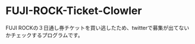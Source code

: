 FUJI-ROCK-Ticket-Clowler
========================

FUJI ROCKの３日通し券チケットを買い逃したため、twitterで募集が出てないかチェックするプログラムです。